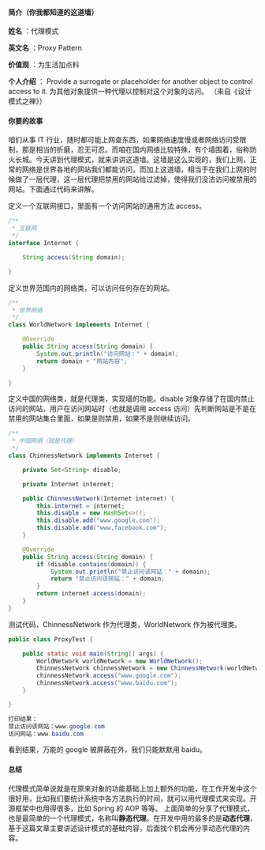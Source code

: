 #### 简介（你我都知道的这道墙）  

**姓名** ：代理模式  

**英文名** ：Proxy Pattern  

**价值观** ：为生活加点料  

**个人介绍** ： Provide a surrogate or placeholder for another object to control access to it. 为其他对象提供一种代理以控制对这个对象的访问。 （来自《设计模式之禅》）  

#### 你要的故事  

咱们从事 IT 行业，随时都可能上网查东西，如果网络速度慢或者网络访问受限制，那是相当的折磨，忍无可忍。而咱在国内网络比较特殊，有个墙围着，俗称防火长城。今天讲到代理模式，就来讲讲这道墙。这墙是这么实现的，我们上网，正常的网络是世界各地的网站我们都能访问，而加上这道墙，相当于在我们上网的时候做了一层代理，这一层代理把禁用的网站给过滤掉，使得我们没法访问被禁用的网站。下面通过代码来讲解。  

定义一个互联网接口，里面有一个访问网站的通用方法 access。  

```java
/**
 * 互联网
 */
interface Internet {

    String access(String domain);

}
```

定义世界范围内的网络类，可以访问任何存在的网站。  

```java
/**
 * 世界网络
 */
class WorldNetwork implements Internet {

    @Override
    public String access(String domain) {
        System.out.println("访问网站：" + domain);
        return domain + "网站内容";
    }

}
```

定义中国的网络类，就是代理类，实现墙的功能。disable 对象存储了在国内禁止访问的网站，用户在访问网站时（也就是调用 access 访问）先判断网站是不是在禁用的网站集合里面，如果是则禁用，如果不是则继续访问。  

```java
/**
 * 中国网络（就是代理）
 */
class ChinnessNetwork implements Internet {

    private Set<String> disable;

    private Internet internet;

    public ChinnessNetwork(Internet internet) {
        this.internet = internet;
        this.disable = new HashSet<>();
        this.disable.add("www.google.com");
        this.disable.add("www.facebook.com");
    }

    @Override
    public String access(String domain) {
        if (disable.contains(domain)) {
            System.out.println("禁止访问该网站：" + domain);
            return "禁止访问该网站：" + domain;
        }
        return internet.access(domain);
    }
}
```

测试代码，ChinnessNetwork 作为代理类，WorldNetwork 作为被代理类。  

```java
public class ProxyTest {

    public static void main(String[] args) {
        WorldNetwork worldNetwork = new WorldNetwork();
        ChinnessNetwork chinnessNetwork = new ChinnessNetwork(worldNetwork);
        chinnessNetwork.access("www.google.com");
        chinnessNetwork.access("www.baidu.com");
    }

}

打印结果：
禁止访问该网站：www.google.com
访问网站：www.baidu.com
```

看到结果，万能的 google 被屏蔽在外，我们只能默默用 baidu。  

#### 总结  

代理模式简单说就是在原来对象的功能基础上加上额外的功能，在工作开发中这个很好用，比如我们要统计系统中各方法执行的时间，就可以用代理模式来实现。开源框架中也用得很多，比如 Spring 的 AOP 等等。 上面简单的分享了代理模式，也是最简单的一个代理模式，名称叫**静态代理**。在开发中用的最多的是**动态代理**，基于这篇文章主要讲述设计模式的基础内容，后面找个机会再分享动态代理的内容。  

